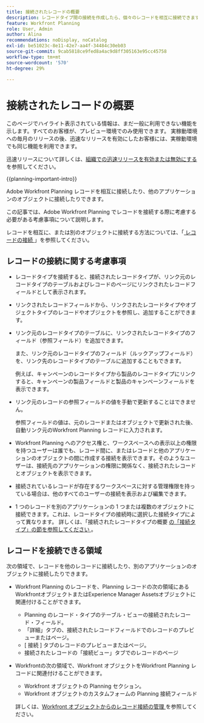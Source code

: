 ```yaml
---
title: 接続されたレコードの概要
description: レコードタイプ間の接続を作成したら、個々のレコードを相互に接続できます。 この記事では、Adobe Workfront Planning でレコードを接続する際に考慮する必要がある考慮事項について説明します。
feature: Workfront Planning
role: User, Admin
author: Alina
recommendations: noDisplay, noCatalog
exl-id: be51023c-8e11-42e7-aa4f-34484c30eb03
source-git-commit: 9cab5818ce9fed8a4ac9d8ff305163e95cc45758
workflow-type: tm+mt
source-wordcount: '570'
ht-degree: 29%

---
```


# 接続されたレコードの概要

<span class="preview">このページでハイライト表示されている情報は、まだ一般に利用できない機能を示します。すべてのお客様が、プレビュー環境でのみ使用できます。 実稼動環境への毎月のリリースの後、迅速なリリースを有効にしたお客様には、実稼動環境でも同じ機能を利用できます。</span>

<span class="preview">迅速リリースについて詳しくは、[組織での迅速リリースを有効または無効にする](/help/quicksilver/administration-and-setup/set-up-workfront/configure-system-defaults/enable-fast-release-process.md)を参照してください。</span>

{{planning-important-intro}}

Adobe Workfront Planning レコードを相互に接続したり、他のアプリケーションのオブジェクトに接続したりできます。

この記事では、Adobe Workfront Planning でレコードを接続する際に考慮する必要がある考慮事項について説明します。

レコードを相互に、または別のオブジェクトに接続する方法については、「[ レコードの接続 ](/help/quicksilver/planning/records/connect-records.md)」を参照してください。


## レコードの接続に関する考慮事項

* レコードタイプを接続すると、接続されたレコードタイプが、リンク元のレコードタイプのテーブルおよびレコードのページにリンクされたレコードフィールドとして表示されます。
* リンクされたレコードフィールドから、リンクされたレコードタイプやオブジェクトタイプのレコードやオブジェクトを参照し、追加することができます。
* リンク元のレコードタイプのテーブルに、リンクされたレコードタイプのフィールド（参照フィールド）を追加できます。

  また、リンク元のレコードタイプのフィールド（ルックアップフィールド）を、リンク先のレコードタイプのテーブルに追加することもできます。

  例えば、キャンペーンのレコードタイプから製品のレコードタイプにリンクすると、キャンペーンの製品フィールドと製品のキャンペーンフィールドを表示できます。
* リンク元のレコードの参照フィールドの値を手動で更新することはできません。

  参照フィールドの値は、元のレコードまたはオブジェクトで更新された後、自動リンク元のWorkfront Planning レコードに入力されます。

* Workfront Planning へのアクセス権と、ワークスペースへの表示以上の権限を持つユーザーは誰でも、レコード間に、またはレコードと他のアプリケーションのオブジェクトの間に作成する接続を表示できます。そのようなユーザーは、接続先のアプリケーションの権限に関係なく、接続されたレコードとオブジェクトを表示できます。
* 接続されているレコードが存在するワークスペースに対する管理権限を持っている場合は、他のすべてのユーザーの接続を表示および編集できます。
* 1 つのレコードを別のアプリケーションの 1 つまたは複数のオブジェクトに接続できます。これは、レコードタイプの接続時に選択した接続タイプによって異なります。 詳しくは、「接続されたレコードタイプの概要 [ の「接続タイプ」の節を参照してください ](/help/quicksilver/planning/architecture/connect-record-types-overview.md)。

## レコードを接続できる領域

次の領域で、レコードを他のレコードに接続したり、別のアプリケーションのオブジェクトに接続したりできます。

* Workfront Planning のレコードを、Planning レコードの次の領域にあるWorkfrontオブジェクトまたはExperience Manager Assetsオブジェクトに関連付けることができます。

   * Planning のレコード・タイプのテーブル・ビューの接続されたレコード・フィールド。
   * 「詳細」タブの、接続されたレコードフィールドでのレコードのプレビューまたはページ。
   * [ 接続 ] タブのレコードのプレビューまたはページ。
   * <span class="preview"> 接続されたレコードの「接続ビュー」タブでのレコードのページ </span>

* Workfrontの次の領域で、Workfront オブジェクトをWorkfront Planning レコードに関連付けることができます。

   * Workfront オブジェクトの Planning セクション。
   * <span class="preview">Workfront オブジェクトのカスタムフォームの Planning 接続フィールド</span>

  詳しくは、[Workfront オブジェクトからのレコード接続の管理 ](/help/quicksilver/planning/records/manage-records-in-planning-section.md) を参照してください。